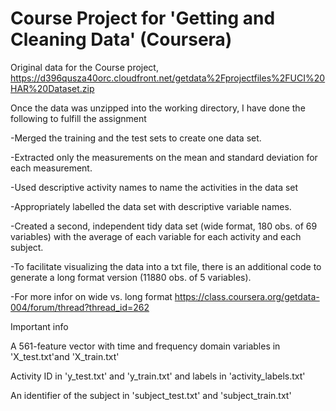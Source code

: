 # Course Project for 'Getting and Cleaning Data' (Coursera)

 Original data for the Course project,
    https://d396qusza40orc.cloudfront.net/getdata%2Fprojectfiles%2FUCI%20HAR%20Dataset.zip 
 
 Once the data was unzipped into the working directory, I have done the following to fulfill the assignment
 
-Merged the training and the test sets to create one data set.

-Extracted only the measurements on the mean and standard deviation for each measurement. 

-Used descriptive activity names to name the activities in the data set

-Appropriately labelled the data set with descriptive variable names. 

-Created a second, independent tidy data set (wide format, 180 obs. of 69 variables) with the average of each variable for each activity and each subject. 

-To facilitate visualizing the data into a txt file, there is an additional code to generate a long format version (11880 obs. of 5 variables).

-For more infor on wide vs. long format https://class.coursera.org/getdata-004/forum/thread?thread_id=262

 Important info
 
 A 561-feature vector with time and frequency domain variables in 'X_test.txt'and 'X_train.txt' 
 
 Activity ID in 'y_test.txt' and 'y_train.txt' and labels in 'activity_labels.txt' 
 
 An identifier of the subject in 'subject_test.txt' and 'subject_train.txt'



